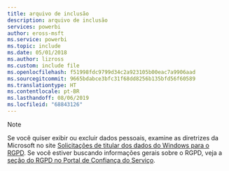 ```yaml
---
title: arquivo de inclusão
description: arquivo de inclusão
services: powerbi
author: eross-msft
ms.service: powerbi
ms.topic: include
ms.date: 05/01/2018
ms.author: lizross
ms.custom: include file
ms.openlocfilehash: f51998fdc9799d34c2a923105b00eac7a9906aad
ms.sourcegitcommit: 9665bdabce3bfc31f68dd8256b135bfd56f60589
ms.translationtype: HT
ms.contentlocale: pt-BR
ms.lasthandoff: 08/06/2019
ms.locfileid: "68843126"
---
```

>[!Note]
>Se você quiser exibir ou excluir dados pessoais, examine as diretrizes da Microsoft no site [Solicitações de titular dos dados do Windows para o RGPD](https://docs.microsoft.com/microsoft-365/compliance/gdpr-dsr-windows). Se você estiver buscando informações gerais sobre o RGPD, veja a [seção do RGPD no Portal de Confiança do Serviço](https://servicetrust.microsoft.com/ViewPage/GDPRGetStarted).
